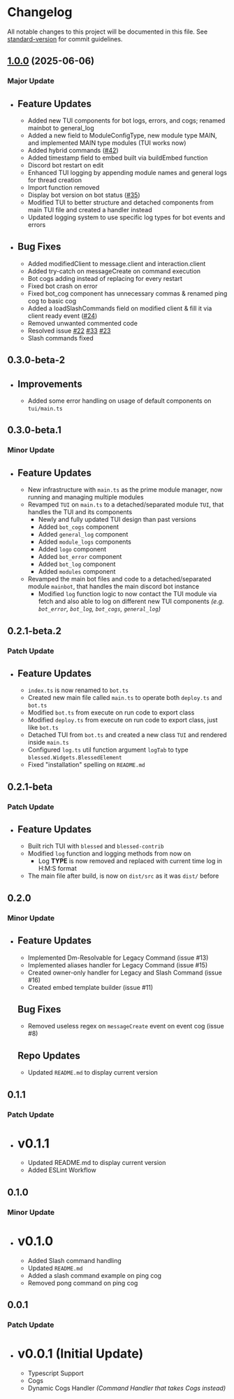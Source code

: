 # Changelog

All notable changes to this project will be documented in this file. See [standard-version](https://github.com/conventional-changelog/standard-version) for commit guidelines.

## [1.0.0](https://github.com/Maghish/Dis-Cogs/compare/v0.2.1...v1.0.0) (2025-06-06)

### Major Update

- ## Feature Updates

  - Added new TUI components for bot logs, errors, and cogs; renamed mainbot to general_log
  - Added a new field to ModuleConfigType, new module type MAIN, and implemented MAIN type modules (TUI works now)
  - Added hybrid commands ([#42](https://github.com/Maghish/Dis-Cogs/issues/42))
  - Added timestamp field to embed built via buildEmbed function
  - Discord bot restart on edit
  - Enhanced TUI logging by appending module names and general logs for thread creation
  - Import function removed
  - Display bot version on bot status ([#35](https://github.com/Maghish/Dis-Cogs/issues/35))
  - Modified TUI to better structure and detached components from main TUI file and created a handler instead
  - Updated logging system to use specific log types for bot events and errors

- ## Bug Fixes

  - Added modifiedClient to message.client and interaction.client
  - Added try-catch on messageCreate on command execution
  - Bot cogs adding instead of replacing for every restart
  - Fixed bot crash on error
  - Fixed bot_cog component has unnecessary commas & renamed ping cog to basic cog
  - Added a loadSlashCommands field on modified client & fill it via client ready event ([#24](https://github.com/Maghish/Dis-Cogs/issues/24))
  - Removed unwanted commented code
  - Resolved issue [#22](https://github.com/Maghish/Dis-Cogs/issues/22) [#33](https://github.com/Maghish/Dis-Cogs/issues/33) [#23](https://github.com/Maghish/Dis-Cogs/issues/23)
  - Slash commands fixed

## 0.3.0-beta-2

- ## Improvements

  - Added some error handling on usage of default components on `tui/main.ts`

## 0.3.0-beta.1

### Minor Update

- ## Feature Updates

  - New infrastructure with `main.ts` as the prime module manager, now running and managing multiple modules
  - Revamped `TUI` on `main.ts` to a detached/separated module `TUI`, that handles the TUI and its components
    - Newly and fully updated TUI design than past versions
    - Added `bot_cogs` component
    - Added `general_log` component
    - Added `module_logs` components
    - Added `logo` component
    - Added `bot_error` component
    - Added `bot_log` component
    - Added `modules` component
  - Revamped the main bot files and code to a detached/separated module `mainbot`, that handles the main discord bot instance
    - Modified `log` function logic to now contact the TUI module via fetch and also able to log on different new TUI components _(e.g. `bot_error`, `bot_log`, `bot_cogs`, `general_log`)_

## 0.2.1-beta.2

### Patch Update

- ## Feature Updates

  - `index.ts` is now renamed to `bot.ts`
  - Created new main file called `main.ts` to operate both `deploy.ts` and `bot.ts`
  - Modified `bot.ts` from execute on run code to export class
  - Modified `deploy.ts` from execute on run code to export class, just like `bot.ts`
  - Detached TUI from `bot.ts` and created a new class `TUI` and rendered inside `main.ts`
  - Configured `log.ts` util function argument `logTab` to type `blessed.Widgets.BlessedElement`
  - Fixed "installation" spelling on `README.md`

## 0.2.1-beta

### Patch Update

- ## Feature Updates

  - Built rich TUI with `blessed` and `blessed-contrib`
  - Modified `log` function and logging methods from now on
    - Log **TYPE** is now removed and replaced with current time log in H:M:S format
  - The main file after build, is now on `dist/src` as it was `dist/` before

## 0.2.0

### Minor Update

- ## Feature Updates

  - Implemented Dm-Resolvable for Legacy Command (issue #13)
  - Implemented aliases handler for Legacy Command (issue #15)
  - Created owner-only handler for Legacy and Slash Command (issue #16)
  - Created embed template builder (issue #11)

  ## Bug Fixes

  - Removed useless regex on `messageCreate` event on event cog (issue #8)

  ## Repo Updates

  - Updated `README.md` to display current version

## 0.1.1

### Patch Update

- # v0.1.1

  - Updated README.md to display current version
  - Added ESLint Workflow

## 0.1.0

### Minor Update

- # v0.1.0

  - Added Slash command handling
  - Updated `README.md`
  - Added a slash command example on ping cog
  - Removed pong command on ping cog

## 0.0.1

### Patch Update

- # v0.0.1 (Initial Update)

  - Typescript Support
  - Cogs
  - Dynamic Cogs Handler _(Command Handler that takes Cogs instead)_
